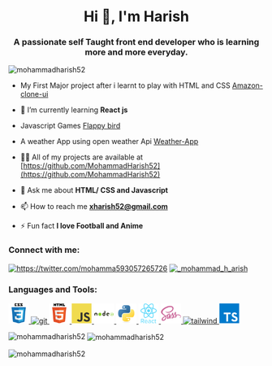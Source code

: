 <h1 align="center">Hi 👋, I'm Harish</h1>
<h3 align="center">A passionate self Taught front end developer who is learning more and more everyday.</h3>

<p align="left"> <img src="https://komarev.com/ghpvc/?username=mohammadharish52&label=Profile%20views&color=0e75b6&style=flat" alt="mohammadharish52" /> </p>

- My First Major project after i learnt to play with HTML and CSS [Amazon-clone-ui](https://mohammadharish52.github.io/amazoncloneui/)

- 🌱 I’m currently learning **React js**

- Javascript Games [Flappy bird](https://mohammadharish52.github.io/flappy-bird/)

- A weather App using open weather Api [Weather-App](https://mohammadharish52.github.io/weather-app/)

- 👨‍💻 All of my projects are available at [https://github.com/MohammadHarish52](https://github.com/MohammadHarish52)

- 💬 Ask me about **HTML/ CSS and Javascript**

- 📫 How to reach me **xharish52@gmail.com**

- ⚡ Fun fact **I love Football and Anime**

<h3 align="left">Connect with me:</h3>
<p align="left">
<a href="https://twitter.com/https://twitter.com/mohamma593057265726" target="blank"><img align="center" src="https://raw.githubusercontent.com/rahuldkjain/github-profile-readme-generator/master/src/images/icons/Social/twitter.svg" alt="https://twitter.com/mohamma593057265726" height="30" width="40" /></a>
<a href="https://instagram.com/_mohammad_h_arish" target="blank"><img align="center" src="https://raw.githubusercontent.com/rahuldkjain/github-profile-readme-generator/master/src/images/icons/Social/instagram.svg" alt="_mohammad_h_arish" height="30" width="40" /></a>
</p>

<h3 align="left">Languages and Tools:</h3>
<p align="left"> <a href="https://www.w3schools.com/css/" target="_blank" rel="noreferrer"> <img src="https://raw.githubusercontent.com/devicons/devicon/master/icons/css3/css3-original-wordmark.svg" alt="css3" width="40" height="40"/> </a> <a href="https://git-scm.com/" target="_blank" rel="noreferrer"> <img src="https://www.vectorlogo.zone/logos/git-scm/git-scm-icon.svg" alt="git" width="40" height="40"/> </a> <a href="https://www.w3.org/html/" target="_blank" rel="noreferrer"> <img src="https://raw.githubusercontent.com/devicons/devicon/master/icons/html5/html5-original-wordmark.svg" alt="html5" width="40" height="40"/> </a> <a href="https://developer.mozilla.org/en-US/docs/Web/JavaScript" target="_blank" rel="noreferrer"> <img src="https://raw.githubusercontent.com/devicons/devicon/master/icons/javascript/javascript-original.svg" alt="javascript" width="40" height="40"/> </a> <a href="https://nodejs.org" target="_blank" rel="noreferrer"> <img src="https://raw.githubusercontent.com/devicons/devicon/master/icons/nodejs/nodejs-original-wordmark.svg" alt="nodejs" width="40" height="40"/> </a> <a href="https://www.python.org" target="_blank" rel="noreferrer"> <img src="https://raw.githubusercontent.com/devicons/devicon/master/icons/python/python-original.svg" alt="python" width="40" height="40"/> </a> <a href="https://reactjs.org/" target="_blank" rel="noreferrer"> <img src="https://raw.githubusercontent.com/devicons/devicon/master/icons/react/react-original-wordmark.svg" alt="react" width="40" height="40"/> </a> <a href="https://sass-lang.com" target="_blank" rel="noreferrer"> <img src="https://raw.githubusercontent.com/devicons/devicon/master/icons/sass/sass-original.svg" alt="sass" width="40" height="40"/> </a> <a href="https://tailwindcss.com/" target="_blank" rel="noreferrer"> <img src="https://www.vectorlogo.zone/logos/tailwindcss/tailwindcss-icon.svg" alt="tailwind" width="40" height="40"/> </a> <a href="https://www.typescriptlang.org/" target="_blank" rel="noreferrer"> <img src="https://raw.githubusercontent.com/devicons/devicon/master/icons/typescript/typescript-original.svg" alt="typescript" width="40" height="40"/> </a> </p>

<p><img align="left" src="https://github-readme-stats.vercel.app/api/top-langs?username=mohammadharish52&show_icons=true&theme=dark&locale=en&layout=compact" alt="mohammadharish52" /></p>

<p>&nbsp;<img align="center" src="https://github-readme-stats.vercel.app/api?username=mohammadharish52&show_icons=true&theme=dark&locale=en" alt="mohammadharish52" /></p>

<p><img align="center" src="https://github-readme-streak-stats.herokuapp.com/?user=mohammadharish52&theme=dark" alt="mohammadharish52" /></p>
